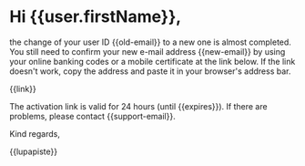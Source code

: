 # Hi {{user.firstName}},

the change of your user ID {{old-email}} to a new one is almost completed. You still need to confirm your new e-mail address {{new-email}} by using your online banking codes or a mobile certificate at the link below. If the link doesn't work, copy the address and paste it in your browser's address bar.

{{link}}

The activation link is valid for 24 hours (until {{expires}}). If there are problems, please contact {{support-email}}.


Kind regards,

{{lupapiste}}